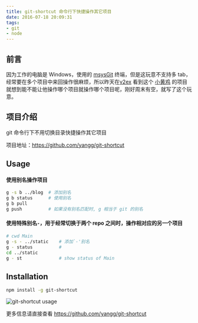 ```yaml
---
title: git-shortcut 命令行下快捷操作其它项目
date: 2016-07-18 20:09:31
tags:
- git
- node
---
```

## 前言
因为工作的电脑是 Windows，使用的 [msysGit](https://github.com/msysgit/msysgit) 终端，但是这玩意不支持多 tab，经常要在多个项目中来回操作很麻烦，所以昨天在[v2ex](http://v2ex.com) 看到这个 [小黄鸡](https://github.com/chenminhua/chat_example) 的项目就想到能不能让他操作哪个项目就操作哪个项目呢，刚好周末有空，就写了这个玩意。

## 项目介绍
git 命令行下不用切换目录快捷操作其它项目

项目地址：https://github.com/yangg/git-shortcut
<!--more-->
## Usage

#### 使用别名操作项目
```bash
g -s b ../blog  # 添加别名
g b status      # 使用别名
g b pull
g push          # 如果没有别名匹配时, g 相当于 git 的别名
```

#### 使用特殊别名`-`，用于经常切换于两个 repo 之间时，操作相对应的另一个项目
```bash
# cwd Main
g -s - ../static    # 添加`-'别名
g - status          #
cd ../static
g - st              # show status of Main
```

## Installation
```bash
npm install -g git-shortcut
```

![git-shortcut usage](https://o8hio0x77.qnssl.com/i/brook_git-shortcut.gif)

更多信息请直接查看 https://github.com/yangg/git-shortcut
